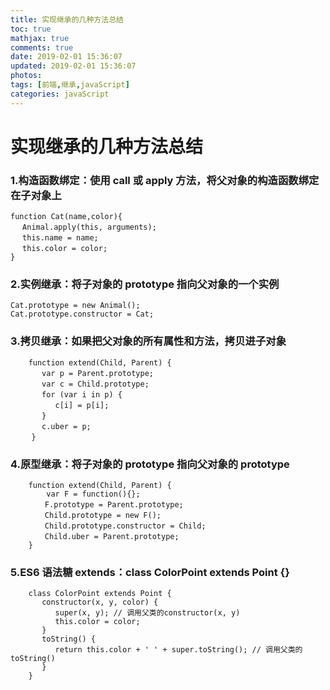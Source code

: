 ```yaml
---
title: 实现继承的几种方法总结
toc: true
mathjax: true
comments: true
date: 2019-02-01 15:36:07
updated: 2019-02-01 15:36:07
photos:
tags: [前端,继承,javaScript]
categories: javaScript
---
```


# 实现继承的几种方法总结

### 1.构造函数绑定：使用 call 或 apply 方法，将父对象的构造函数绑定在子对象上
```
function Cat(name,color){
 　Animal.apply(this, arguments);
 　this.name = name;
 　this.color = color;
}
```
### 2.实例继承：将子对象的 prototype 指向父对象的一个实例
```
Cat.prototype = new Animal();
Cat.prototype.constructor = Cat;
```
### 3.拷贝继承：如果把父对象的所有属性和方法，拷贝进子对象
```    
    function extend(Child, Parent) {
  　　　var p = Parent.prototype;
  　　　var c = Child.prototype;
  　　　for (var i in p) {
  　　　   c[i] = p[i];
  　　　}
  　　　c.uber = p;
  　 }
```
### 4.原型继承：将子对象的 prototype 指向父对象的 prototype
```
    function extend(Child, Parent) {
        var F = function(){};
      　F.prototype = Parent.prototype;
      　Child.prototype = new F();
      　Child.prototype.constructor = Child;
      　Child.uber = Parent.prototype;
    }
```
### 5.ES6 语法糖 extends：class ColorPoint extends Point {}
```
    class ColorPoint extends Point {
       constructor(x, y, color) {
          super(x, y); // 调用父类的constructor(x, y)
          this.color = color;
       }
       toString() {
          return this.color + ' ' + super.toString(); // 调用父类的toString()
       }
    }
```